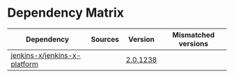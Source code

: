 # Dependency Matrix

Dependency | Sources | Version | Mismatched versions
---------- | ------- | ------- | -------------------
[jenkins-x/jenkins-x-platform](https://github.com/jenkins-x/jenkins-x-platform.git) |  | [2.0.1238](https://github.com/jenkins-x/jenkins-x-platform/releases/tag/v2.0.1238) | 
